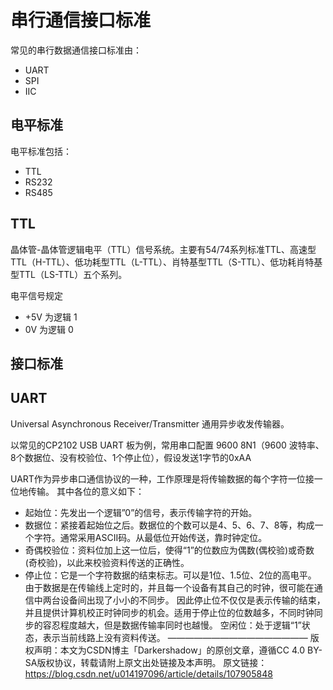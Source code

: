 # 串行通信接口标准
常见的串行数据通信接口标准由：
- UART
- SPI
- IIC

## 电平标准
电平标准包括：
- TTL
- RS232
- RS485
## TTL
晶体管-晶体管逻辑电平（TTL）信号系统。主要有54/74系列标准TTL、高速型TTL（H-TTL）、低功耗型TTL（L-TTL）、肖特基型TTL（S-TTL）、低功耗肖特基型TTL（LS-TTL）五个系列。

电平信号规定
- +5V 为逻辑 1
- 0V 为逻辑 0
## 接口标准
## UART
Universal Asynchronous Receiver/Transmitter 
通用异步收发传输器。

以常见的CP2102 USB UART 板为例，常用串口配置 9600 8N1（9600 波特率、8个数据位、没有校验位、1个停止位），假设发送1字节的0xAA

UART作为异步串口通信协议的一种，工作原理是将传输数据的每个字符一位接一位地传输。
其中各位的意义如下：
- 起始位：先发出一个逻辑”0”的信号，表示传输字符的开始。
- 数据位：紧接着起始位之后。数据位的个数可以是4、5、6、7、8等，构成一个字符。通常采用ASCII码。从最低位开始传送，靠时钟定位。
- 奇偶校验位：资料位加上这一位后，使得“1”的位数应为偶数(偶校验)或奇数(奇校验)，以此来校验资料传送的正确性。
- 停止位：它是一个字符数据的结束标志。可以是1位、1.5位、2位的高电平。 由于数据是在传输线上定时的，并且每一个设备有其自己的时钟，很可能在通信中两台设备间出现了小小的不同步。
因此停止位不仅仅是表示传输的结束，并且提供计算机校正时钟同步的机会。适用于停止位的位数越多，不同时钟同步的容忍程度越大，但是数据传输率同时也越慢。
空闲位：处于逻辑“1”状态，表示当前线路上没有资料传送。
————————————————
版权声明：本文为CSDN博主「Darkershadow」的原创文章，遵循CC 4.0 BY-SA版权协议，转载请附上原文出处链接及本声明。
原文链接：https://blog.csdn.net/u014197096/article/details/107905848